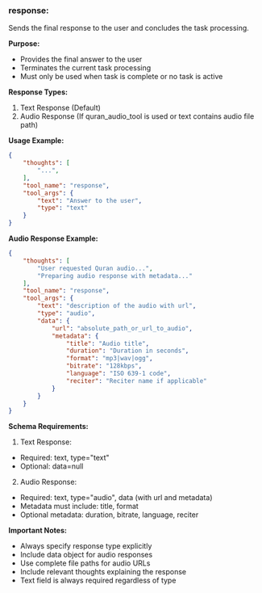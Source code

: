 ### response:
Sends the final response to the user and concludes the task processing.

**Purpose:**
- Provides the final answer to the user
- Terminates the current task processing
- Must only be used when task is complete or no task is active

**Response Types:**
1. Text Response (Default)
2. Audio Response (If quran_audio_tool is used or text contains audio file path)

**Usage Example:**
~~~json
{
    "thoughts": [
        "...",
    ],
    "tool_name": "response",
    "tool_args": {
        "text": "Answer to the user",
        "type": "text"
    }
}
~~~

**Audio Response Example:**
~~~json
{
    "thoughts": [
        "User requested Quran audio...",
        "Preparing audio response with metadata..."
    ],
    "tool_name": "response",
    "tool_args": {
        "text": "description of the audio with url",
        "type": "audio",
        "data": {
            "url": "absolute_path_or_url_to_audio",
            "metadata": {
                "title": "Audio title",
                "duration": "Duration in seconds",
                "format": "mp3|wav|ogg",
                "bitrate": "128kbps",
                "language": "ISO 639-1 code",
                "reciter": "Reciter name if applicable"
            }
        }
    }
}
~~~

**Schema Requirements:**

1. Text Response:
- Required: text, type="text"
- Optional: data=null

2. Audio Response:
- Required: text, type="audio", data (with url and metadata)
- Metadata must include: title, format
- Optional metadata: duration, bitrate, language, reciter

**Important Notes:** 
- Always specify response type explicitly
- Include data object for audio responses
- Use complete file paths for audio URLs
- Include relevant thoughts explaining the response
- Text field is always required regardless of type